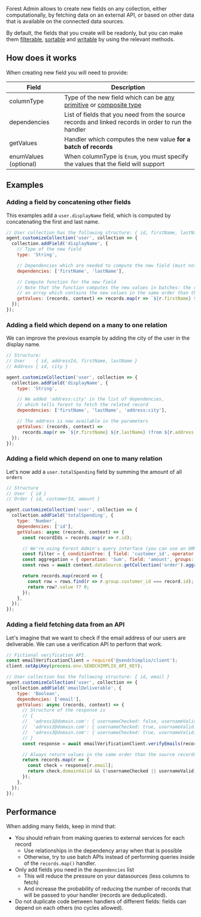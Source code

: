 Forest Admin allows to create new fields on any collection, either computationally, by fetching data on an external API, or based on other data that is available on the connected data sources.

By default, the fields that you create will be readonly, but you can make them [filterable](./filter.md), [sortable](./sort.md) and [writable](./write.md) by using the relevant methods.

## How does it works

When creating new field you will need to provide:

| Field                 | Description                                                                                                                                                                                  |
| --------------------- | -------------------------------------------------------------------------------------------------------------------------------------------------------------------------------------------- |
| columnType            | Type of the new field which can be [any primitive](../../under-the-hood/data-model/typing.md#primitive-types) or [composite type](../../under-the-hood/data-model/typing.md#composite-types) |
| dependencies          | List of fields that you need from the source records and linked records in order to run the handler                                                                                          |
| getValues             | Handler which computes the new value **for a batch of records**                                                                                                                              |
| enumValues (optional) | When columnType is `Enum`, you must specify the values that the field will support                                                                                                           |

## Examples

### Adding a field by concatening other fields

This examples add a `user.displayName` field, which is computed by concatenating the first and last name.

```javascript
// User collection has the following structure: { id, firstName, lastName }
agent.customizeCollection('user', collection => {
  collection.addField('displayName', {
    // Type of the new field
    type: 'String',

    // Dependencies which are needed to compute the new field (must not be empty)
    dependencies: ['firstName', 'lastName'],

    // Compute function for the new field
    // Note that the function computes the new values in batches: the return value must be
    // an array which contains the new values in the same order than the provided records.
    getValues: (records, context) => records.map(r => `${r.firstName} ${r.lastName}`),
  });
});
```

### Adding a field which depend on a many to one relation

We can improve the previous example by adding the city of the user in the display name.

```javascript
// Structure:
// User    { id, addressId, firstName, lastName }
// Address { id, city }

agent.customizeCollection('user', collection => {
  collection.addField('displayName', {
    type: 'String',

    // We added 'address:city' in the list of dependencies,
    // which tells forest to fetch the related record
    dependencies: ['firstName', 'lastName', 'address:city'],

    // The address is now available in the parameters
    getValues: (records, context) =>
      records.map(r => `${r.firstName} ${r.lastName} (from ${r.address.city})`),
  });
});
```

### Adding a field which depend on one to many relation

Let's now add a `user.totalSpending` field by summing the amount of all `orders`

```javascript
// Structure
// User  { id }
// Order { id, customerId, amount }

agent.customizeCollection('user', collection => {
  collection.addField('totalSpending', {
    type: 'Number',
    dependencies: ['id'],
    getValues: async (records, context) => {
      const recordIds = records.map(r => r.id);

      // We're using Forest Admin's query interface (you can use an ORM or a plain SQL query)
      const filter = { conditionTree: { field: 'customer_id', operator: 'In', value: recordIds } };
      const aggregation = { operation: 'Sum', field: 'amount', groups: [{ field: 'customer_id' }] };
      const rows = await context.dataSource.getCollection('order').aggregate(filter);

      return records.map(record => {
        const row = rows.find(r => r.group.customer_id === record.id);
        return row?.value ?? 0;
      });
    },
  });
});
```

### Adding a field fetching data from an API

Let's imagine that we want to check if the email address of our users are deliverable.
We can use a verification API to perform that work.

```javascript
// Fictional verification API.
const emailVerificationClient = require('@sendchimplio/client');
client.setApiKey(process.env.SENDCHIMPLIO_API_KEY);

// User collection has the following structure: { id, email }
agent.customizeCollection('user', collection => {
  collection.addField('emailDeliverable', {
    type: 'Boolean',
    dependencies: ['email'],
    getValues: async (records, context) => {
      // Structure of the response is
      // {
      //  'adress1@domain.com': { usernameChecked: false, usernameValid: null, domainValid: true },
      //  'adress2@domain.com': { usernameChecked: true, usernameValid: true, domainValid: true },
      //  'adress3@domain.com': { usernameChecked: true, usernameValid: true, domainValid: true },
      // }
      const response = await emailVerificationClient.verifyEmails(records.map(r => r.email));

      // Always return values in the same order than the source records
      return records.map(r => {
        const check = response[r.email];
        return check.domainValid && (!usernameChecked || usernameValid);
      });
    },
  });
});
```

## Performance

When adding many fields, keep in mind that:

- You should refrain from making queries to external services for each record
  - Use relationships in the dependency array when that is possible
  - Otherwise, try to use batch APIs instead of performing queries inside of the `records.map()` handler.
- Only add fields you need in the `dependencies` list
  - This will reduce the pressure on your datasources (less columns to fetch)
  - And increase the probability of reducing the number of records that will be passed to your handler (records are deduplicated).
- Do not duplicate code between handlers of different fields: fields can depend on each others (no cycles allowed).
